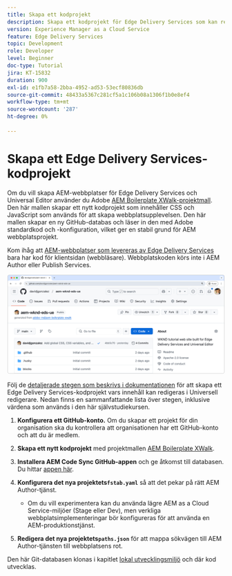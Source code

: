 ```yaml
---
title: Skapa ett kodprojekt
description: Skapa ett kodprojekt för Edge Delivery Services som kan redigeras med Universell redigerare.
version: Experience Manager as a Cloud Service
feature: Edge Delivery Services
topic: Development
role: Developer
level: Beginner
doc-type: Tutorial
jira: KT-15832
duration: 900
exl-id: e1fb7a58-2bba-4952-ad53-53ecf80836db
source-git-commit: 48433a5367c281cf5a1c106b08a1306f1b0e8ef4
workflow-type: tm+mt
source-wordcount: '287'
ht-degree: 0%

---
```


# Skapa ett Edge Delivery Services-kodprojekt

Om du vill skapa AEM-webbplatser för Edge Delivery Services och Universal Editor använder du Adobe [AEM Boilerplate XWalk-projektmall](https://github.com/adobe-rnd/aem-boilerplate-xwalk). Den här mallen skapar ett nytt kodprojekt som innehåller CSS och JavaScript som används för att skapa webbplatsupplevelsen. Den här mallen skapar en ny GitHub-databas och läser in den med Adobe standardkod och -konfiguration, vilket ger en stabil grund för AEM webbplatsprojekt.

Kom ihåg att [AEM-webbplatser som levereras av Edge Delivery Services](https://experienceleague.adobe.com/sv/docs/experience-manager-learn/sites/edge-delivery-services/overview) bara har kod för klientsidan (webbläsare). Webbplatskoden körs inte i AEM Author eller Publish Services.

![Nytt Edge Delivery Services-projekt](./assets/1-new-project/new-project.png)

Följ de [detaljerade stegen som beskrivs i dokumentationen](https://experienceleague.adobe.com/sv/docs/experience-manager-cloud-service/content/edge-delivery/wysiwyg-authoring/edge-dev-getting-started#create-github-project) för att skapa ett Edge Delivery Services-kodprojekt vars innehåll kan redigeras i Universell redigerare.  Nedan finns en sammanfattande lista över stegen, inklusive värdena som används i den här självstudiekursen.

1. **Konfigurera ett GitHub-konto.** Om du skapar ett projekt för din organisation ska du kontrollera att organisationen har ett GitHub-konto och att du är medlem.
2. **Skapa ett nytt kodprojekt** med projektmallen [AEM Boilerplate XWalk](https://github.com/adobe-rnd/aem-boilerplate-xwalk).
3. **Installera AEM Code Sync GitHub-appen** och ge åtkomst till databasen. Du hittar [appen här](https://github.com/apps/aem-code-sync).
4. **Konfigurera det nya projektets`fstab.yaml`** så att det pekar på rätt AEM Author-tjänst.

   * Om du vill experimentera kan du använda lägre AEM as a Cloud Service-miljöer (Stage eller Dev), men verkliga webbplatsimplementeringar bör konfigureras för att använda en AEM-produktionstjänst.

5. **Redigera det nya projektets`paths.json`** för att mappa sökvägen till AEM Author-tjänsten till webbplatsens rot.

Den här Git-databasen klonas i kapitlet [lokal utvecklingsmiljö](https://experienceleague.adobe.com/sv/docs/experience-manager-learn/sites/edge-delivery-services/developing/universal-editor/3-local-development-environment) och där kod utvecklas.
